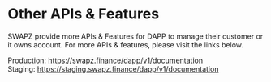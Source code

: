 # Other APIs & Features

SWAPZ provide more APIs & Features for DAPP to manage their customer or it owns account.
For more APIs & features, please visit the links below.

Production: https://swapz.finance/dapp/v1/documentation<br/>
Staging: https://staging.swapz.finance/dapp/v1/documentation